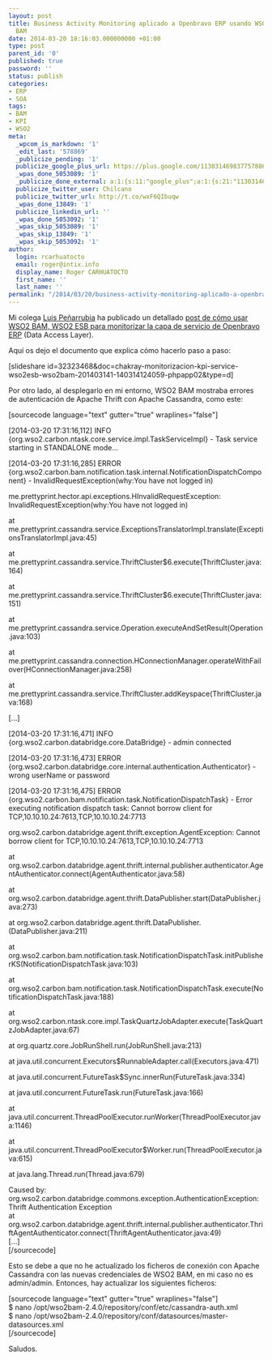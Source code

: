 ```yaml
---
layout: post
title: Business Activity Monitoring aplicado a Openbravo ERP usando WSO2 ESB y WSO2
  BAM
date: 2014-03-20 18:16:03.000000000 +01:00
type: post
parent_id: '0'
published: true
password: ''
status: publish
categories:
- ERP
- SOA
tags:
- BAM
- KPI
- WSO2
meta:
  _wpcom_is_markdown: '1'
  _edit_last: '578869'
  _publicize_pending: '1'
  publicize_google_plus_url: https://plus.google.com/113031469837757886298/posts/7T3TtrmMstR
  _wpas_done_5053089: '1'
  _publicize_done_external: a:1:{s:11:"google_plus";a:1:{s:21:"113031469837757886298";b:1;}}
  publicize_twitter_user: Chilcano
  publicize_twitter_url: http://t.co/wxF6QIbuqw
  _wpas_done_13849: '1'
  publicize_linkedin_url: ''
  _wpas_done_5053092: '1'
  _wpas_skip_5053089: '1'
  _wpas_skip_13849: '1'
  _wpas_skip_5053092: '1'
author:
  login: rcarhuatocto
  email: roger@intix.info
  display_name: Roger CARHUATOCTO
  first_name: ''
  last_name: ''
permalink: "/2014/03/20/business-activity-monitoring-aplicado-a-openbravo-erp-usando-wso2-esb-y-wso2-bam/"
---
```

Mi colega [Luis Peñarrubia](http://www.linkedin.com/in/luispenarrubia "Luis Peñarrubia @ LinkedIn") ha publicado un detallado [post de cómo usar WSO2 BAM, WSO2 ESB para monitorizar la capa de servicio de Openbravo ERP](http://luispenarrubia.wordpress.com/2014/03/15/monitorizar-business-services-usando-wso2-esb-y-wso2-bam/ "Monitorizar Business Services usando WSO2 ESB y WSO2 BAM") (Data Access Layer).

  
Aquí os dejo el documento que explica cómo hacerlo paso a paso:

  
[slideshare id=32323468&doc=chakray-monitorizacion-kpi-service-wso2esb-wso2bam-201403141-140314124059-phpapp02&type=d]

  
Por otro lado, al desplegarlo en mi entorno, WSO2 BAM mostraba errores de autenticación de Apache Thrift con Apache Cassandra, como este:

  
[sourcecode language="text" gutter="true" wraplines="false"] 

  
[2014-03-20 17:31:16,112] INFO {org.wso2.carbon.ntask.core.service.impl.TaskServiceImpl} - Task service starting in STANDALONE mode...  
  
[2014-03-20 17:31:16,285] ERROR {org.wso2.carbon.bam.notification.task.internal.NotificationDispatchComponent} - InvalidRequestException(why:You have not logged in)  
  
me.prettyprint.hector.api.exceptions.HInvalidRequestException: InvalidRequestException(why:You have not logged in)  
  
at me.prettyprint.cassandra.service.ExceptionsTranslatorImpl.translate(ExceptionsTranslatorImpl.java:45)  
  
at me.prettyprint.cassandra.service.ThriftCluster$6.execute(ThriftCluster.java:164)  
  
at me.prettyprint.cassandra.service.ThriftCluster$6.execute(ThriftCluster.java:151)  
  
at me.prettyprint.cassandra.service.Operation.executeAndSetResult(Operation.java:103)  
  
at me.prettyprint.cassandra.connection.HConnectionManager.operateWithFailover(HConnectionManager.java:258)  
  
at me.prettyprint.cassandra.service.ThriftCluster.addKeyspace(ThriftCluster.java:168)

  
[...]

  
[2014-03-20 17:31:16,471] INFO {org.wso2.carbon.databridge.core.DataBridge} - admin connected  
  
[2014-03-20 17:31:16,473] ERROR {org.wso2.carbon.databridge.core.internal.authentication.Authenticator} - wrong userName or password  
  
[2014-03-20 17:31:16,475] ERROR {org.wso2.carbon.bam.notification.task.NotificationDispatchTask} - Error executing notification dispatch task: Cannot borrow client for TCP,10.10.10.24:7613,TCP,10.10.10.24:7713  
  
org.wso2.carbon.databridge.agent.thrift.exception.AgentException: Cannot borrow client for TCP,10.10.10.24:7613,TCP,10.10.10.24:7713  
  
at org.wso2.carbon.databridge.agent.thrift.internal.publisher.authenticator.AgentAuthenticator.connect(AgentAuthenticator.java:58)  
  
at org.wso2.carbon.databridge.agent.thrift.DataPublisher.start(DataPublisher.java:273)  
  
at org.wso2.carbon.databridge.agent.thrift.DataPublisher.<init>(DataPublisher.java:211)  
  
at org.wso2.carbon.bam.notification.task.NotificationDispatchTask.initPublisherKS(NotificationDispatchTask.java:103)  
  
at org.wso2.carbon.bam.notification.task.NotificationDispatchTask.execute(NotificationDispatchTask.java:188)  
  
at org.wso2.carbon.ntask.core.impl.TaskQuartzJobAdapter.execute(TaskQuartzJobAdapter.java:67)  
  
at org.quartz.core.JobRunShell.run(JobRunShell.java:213)  
  
at java.util.concurrent.Executors$RunnableAdapter.call(Executors.java:471)  
  
at java.util.concurrent.FutureTask$Sync.innerRun(FutureTask.java:334)  
  
at java.util.concurrent.FutureTask.run(FutureTask.java:166)  
  
at java.util.concurrent.ThreadPoolExecutor.runWorker(ThreadPoolExecutor.java:1146)  
  
at java.util.concurrent.ThreadPoolExecutor$Worker.run(ThreadPoolExecutor.java:615)  
  
at java.lang.Thread.run(Thread.java:679)  
  
Caused by: org.wso2.carbon.databridge.commons.exception.AuthenticationException: Thrift Authentication Exception  
at org.wso2.carbon.databridge.agent.thrift.internal.publisher.authenticator.ThriftAgentAuthenticator.connect(ThriftAgentAuthenticator.java:49)  
[...]  
[/sourcecode]

Esto se debe a que no he actualizado los ficheros de conexión con Apache Cassandra con las nuevas credenciales de WSO2 BAM, en mi caso no es admin/admin. Entonces, hay actualizar los siguientes ficheros:

[sourcecode language="text" gutter="true" wraplines="false"]  
$ nano /opt/wso2bam-2.4.0/repository/conf/etc/cassandra-auth.xml  
$ nano /opt/wso2bam-2.4.0/repository/conf/datasources/master-datasources.xml  
[/sourcecode]

Saludos.
